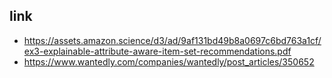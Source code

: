 ## link

- https://assets.amazon.science/d3/ad/9af131bd49b8a0697c6bd763a1cf/ex3-explainable-attribute-aware-item-set-recommendations.pdf
- https://www.wantedly.com/companies/wantedly/post_articles/350652
